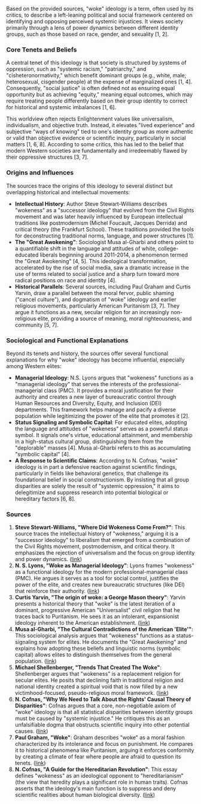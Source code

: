 Based on the provided sources, "woke" ideology is a term, often used by its critics, to describe a left-leaning political and social framework centered on identifying and opposing perceived systemic injustices. It views society primarily through a lens of power dynamics between different identity groups, such as those based on race, gender, and sexuality [1, 2].

### Core Tenets and Beliefs

A central tenet of this ideology is that society is structured by systems of oppression, such as "systemic racism," "patriarchy," and "cisheteronormativity," which benefit dominant groups (e.g., white, male, heterosexual, cisgender people) at the expense of marginalized ones [1, 4]. Consequently, "social justice" is often defined not as ensuring equal opportunity but as achieving "equity," meaning equal outcomes, which may require treating people differently based on their group identity to correct for historical and systemic imbalances [1, 6].

This worldview often rejects Enlightenment values like universalism, individualism, and objective truth. Instead, it elevates "lived experience" and subjective "ways of knowing" tied to one's identity group as more authentic or valid than objective evidence or scientific inquiry, particularly in social matters [1, 6, 8]. According to some critics, this has led to the belief that modern Western societies are fundamentally and irredeemably flawed by their oppressive structures [3, 7].

### Origins and Influences

The sources trace the origins of this ideology to several distinct but overlapping historical and intellectual movements:

*   **Intellectual History**: Author Steve Stewart-Williams describes "wokeness" as a "successor ideology" that evolved from the Civil Rights movement and was later heavily influenced by European intellectual traditions like postmodernism (Michel Foucault, Jacques Derrida) and critical theory (the Frankfurt School). These traditions provided the tools for deconstructing traditional norms, language, and power structures [1].
*   **The "Great Awokening"**: Sociologist Musa al-Gharbi and others point to a quantifiable shift in the language and attitudes of white, college-educated liberals beginning around 2011-2014, a phenomenon termed the "Great Awokening" [4, 5]. This ideological transformation, accelerated by the rise of social media, saw a dramatic increase in the use of terms related to social justice and a sharp turn toward more radical positions on race and identity [4].
*   **Historical Parallels**: Several sources, including Paul Graham and Curtis Yarvin, draw a parallel between the moral fervor, public shaming ("cancel culture"), and dogmatism of "woke" ideology and earlier religious movements, particularly American Puritanism [3, 7]. They argue it functions as a new, secular religion for an increasingly non-religious elite, providing a source of meaning, moral righteousness, and community [5, 7].

### Sociological and Functional Explanations

Beyond its tenets and history, the sources offer several functional explanations for why "woke" ideology has become influential, especially among Western elites:

*   **Managerial Ideology**: N.S. Lyons argues that "wokeness" functions as a "managerial ideology" that serves the interests of the professional-managerial class (PMC). It provides a moral justification for their authority and creates a new layer of bureaucratic control through Human Resources and Diversity, Equity, and Inclusion (DEI) departments. This framework helps manage and pacify a diverse population while legitimizing the power of the elite that promotes it [2].
*   **Status Signaling and Symbolic Capital**: For educated elites, adopting the language and attitudes of "wokeness" serves as a powerful status symbol. It signals one's virtue, educational attainment, and membership in a high-status cultural group, distinguishing them from the "deplorable" masses [4]. Musa al-Gharbi refers to this as accumulating "symbolic capital" [4].
*   **A Response to Scientific Claims**: According to N. Cofnas, "woke" ideology is in part a defensive reaction against scientific findings, particularly in fields like behavioral genetics, that challenge its foundational belief in social constructionism. By insisting that all group disparities are solely the result of "systemic oppression," it aims to delegitimize and suppress research into potential biological or hereditary factors [6, 8].

### Sources

1.  **Steve Stewart-Williams, "Where Did Wokeness Come From?"**: This source traces the intellectual history of "wokeness," arguing it is a "successor ideology" to liberalism that emerged from a combination of the Civil Rights movement, postmodernism, and critical theory. It emphasizes the rejection of universalism and the focus on group identity and power dynamics. ([link](https://www.stevestewartwilliams.com/p/where-did-wokeness-come-from))
2.  **N. S. Lyons, "Woke as Managerial Ideology"**: Lyons frames "wokeness" as a functional ideology for the modern professional-managerial class (PMC). He argues it serves as a tool for social control, justifies the power of the elite, and creates new bureaucratic structures (like DEI) that reinforce their authority. ([link](https://www.aporiamagazine.com/p/woke-as-managerial-ideology))
3.  **Curtis Yarvin, "The origin of woke: a George Mason theory"**: Yarvin presents a historical theory that "woke" is the latest iteration of a dominant, progressive American "Universalist" civil religion that he traces back to Puritanism. He sees it as an intolerant, expansionist ideology inherent to the American establishment. ([link](https://graymirror.substack.com/p/the-origin-of-woke-a-george-mason))
4.  **Musa al-Gharbi, "The Cultural Contradictions of the American 'Elite'"**: This sociological analysis argues that "wokeness" functions as a status-signaling system for elites. He documents the "Great Awokening" and explains how adopting these beliefs and linguistic norms (symbolic capital) allows elites to distinguish themselves from the general population. ([link](https://musaalgharbi.substack.com/p/the-cultural-contradictions-of-the))
5.  **Michael Shellenberger, "Trends That Created The Woke"**: Shellenberger argues that "wokeness" is a replacement religion for secular elites. He posits that declining faith in traditional religion and national identity created a spiritual void that is now filled by a new victimhood-focused, pseudo-religious moral framework. ([link](httpss://frompovertytoprogress.substack.com/p/trends-that-created-the-woke))
6.  **N. Cofnas, "Why We Need to Talk About the Rights' Causal Theory of Disparities"**: Cofnas argues that a core, non-negotiable axiom of "woke" ideology is that all statistical disparities between identity groups must be caused by "systemic injustice." He critiques this as an unfalsifiable dogma that obstructs scientific inquiry into other potential causes. ([link](https://ncofnas.com/p/why-we-need-to-talk-about-the-rights))
7.  **Paul Graham, "Woke"**: Graham describes "woke" as a moral fashion characterized by its intolerance and focus on punishment. He compares it to historical phenomena like Puritanism, arguing it enforces conformity by creating a climate of fear where people are afraid to question its tenets. ([link](https://paulgraham.com/woke.html))
8.  **N. Cofnas, "A Guide for the Hereditarian Revolution"**: This essay defines "wokeness" as an ideological opponent to "hereditarianism" (the view that heredity plays a significant role in human traits). Cofnas asserts that the ideology's main function is to suppress and deny scientific realities about human biological diversity. ([link](https://ncofnas.com/p/a-guide-for-the-hereditarian-revolution))